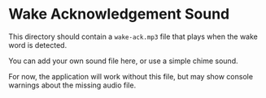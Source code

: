 # Wake Acknowledgement Sound

This directory should contain a `wake-ack.mp3` file that plays when the wake word is detected.

You can add your own sound file here, or use a simple chime sound.

For now, the application will work without this file, but may show console warnings about the missing audio file.
